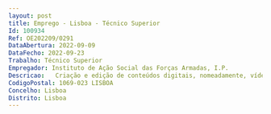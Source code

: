 ```yaml
--- 
layout: post
title: Emprego - Lisboa - Técnico Superior
Id: 100934
Ref: OE202209/0291
DataAbertura: 2022-09-09
DataFecho: 2022-09-23
Trabalho: Técnico Superior
Empregador: Instituto de Ação Social das Forças Armadas, I.P.
Descricao:   Criação e edição de conteúdos digitais, nomeadamente, vídeo (produção e pós produção), fotografia (recolha de imagens e edição) e grafismos diversos, infográficos e animações digitais   Produção de materiais de divulgação em suporte fotográfico, videográfico e multimédia    Conceção e gestão de conteúdos web    Cobertura de eventos e montagem e edição de reportagens e vídeos    Criação e gestão de projetos web, de design corporativo.  Web design, Content manager e Analista de SEO (otimização de pesquisa de motores de busca)   Elaboração de trabalhos gráficos, criação artística com recurso aos novos meios e tecnologias visuais    Edição de material informativo sobre a instituição    Colaboração nas atividades de criação de notícias institucionais e produção de conteúdos e   Dinamização das redes sociais institucionais através da edição de imagem 
CodigoPostal: 1069-023 LISBOA
Concelho: Lisboa
Distrito: Lisboa
--- 
```

